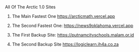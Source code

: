 All Of The Arctic 1.0 Sites

1. The Main Fastest One https://arcticmath.vercel.app

2. The Second Fastest One: https://news9oklahoma.vercel.app

3. The First Backup Site: https://putnamcityschools.malam.or.id

4. The Second Backup Site https://logiclearn.ih4a.co.za
